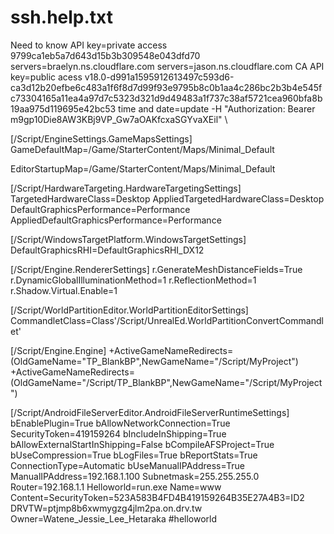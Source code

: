 # ssh.help.txt
Need to know
API key=private access
9799ca1eb5a7d643d15b3b309548e043dfd70
servers=braelyn.ns.cloudflare.com
servers=jason.ns.cloudflare.com
CA API key=public acess
v18.0-d991a1595912613497c593d6-ca3d12b20efbe6c483a1f6f8d7d99f93e9795b8c0b1aa4c286bc2b3b4e545fc73304165a11ea4a97d7c5323d321d9d49483a1f737c38af5721cea960bfa8b19aa975d119695e42bc53
time and date=update
-H "Authorization: Bearer m9gp10Die8AW3KBj9VP_Gw7aOAKfcxaSGYvaXEil" \

[/Script/EngineSettings.GameMapsSettings]
GameDefaultMap=/Game/StarterContent/Maps/Minimal_Default


EditorStartupMap=/Game/StarterContent/Maps/Minimal_Default

[/Script/HardwareTargeting.HardwareTargetingSettings]
TargetedHardwareClass=Desktop
AppliedTargetedHardwareClass=Desktop
DefaultGraphicsPerformance=Performance
AppliedDefaultGraphicsPerformance=Performance

[/Script/WindowsTargetPlatform.WindowsTargetSettings]
DefaultGraphicsRHI=DefaultGraphicsRHI_DX12

[/Script/Engine.RendererSettings]
r.GenerateMeshDistanceFields=True
r.DynamicGlobalIlluminationMethod=1
r.ReflectionMethod=1
r.Shadow.Virtual.Enable=1

[/Script/WorldPartitionEditor.WorldPartitionEditorSettings]
CommandletClass=Class'/Script/UnrealEd.WorldPartitionConvertCommandlet'

[/Script/Engine.Engine]
+ActiveGameNameRedirects=(OldGameName="TP_BlankBP",NewGameName="/Script/MyProject")
+ActiveGameNameRedirects=(OldGameName="/Script/TP_BlankBP",NewGameName="/Script/MyProject")

[/Script/AndroidFileServerEditor.AndroidFileServerRuntimeSettings]
bEnablePlugin=True
bAllowNetworkConnection=True
SecurityToken=419159264
bIncludeInShipping=True
bAllowExternalStartInShipping=False
bCompileAFSProject=True
bUseCompression=True
bLogFiles=True
bReportStats=True
ConnectionType=Automatic
bUseManualIPAddress=True
ManualIPAddress=192.168.1.100
Subnetmask=255.255.255.0
Router=192.168.1.1
Helloworld=run.exe
Name=www
Content=SecurityToken=523A583B4FD4B419159264B35E27A4B3=ID2
DRVTW=ptjmp8b6xwmygzg4jlm2pa.on.drv.tw
Owner=Watene_Jessie_Lee_Hetaraka
#helloworld
